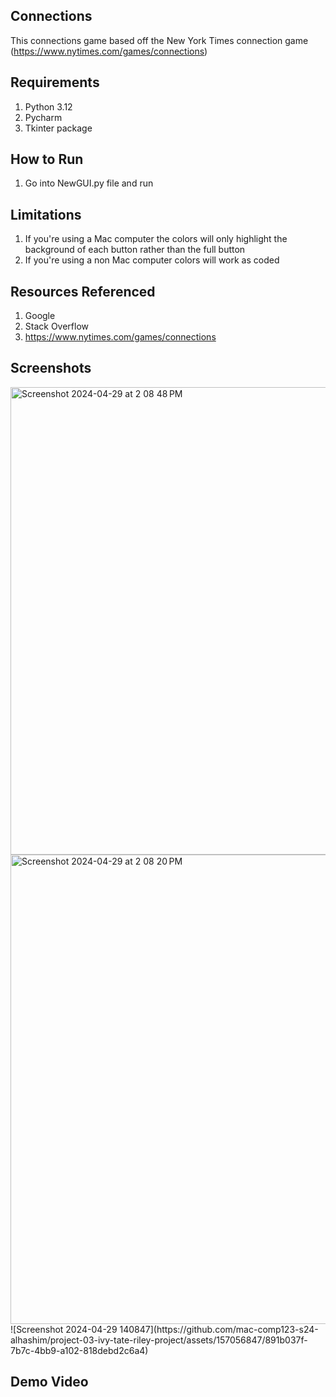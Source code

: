 

## Connections
This connections game based off the New York Times connection game
(https://www.nytimes.com/games/connections) 

## Requirements
1. Python 3.12
2. Pycharm
3. Tkinter package  

## How to Run
1. Go into NewGUI.py file and run

## Limitations
1. If you're using a Mac computer the colors will only highlight the background of each button rather than the full button
2. If you're using a non Mac computer colors will work as coded 

## Resources Referenced
1. Google
2. Stack Overflow 
3. https://www.nytimes.com/games/connections

## Screenshots
<img width="748" alt="Screenshot 2024-04-29 at 2 08 48 PM" src="https://github.com/mac-comp123-s24-alhashim/project-03-ivy-tate-riley-project/assets/156858237/dc5e6659-d085-4685-a5a5-9598d936cca6">
<img width="751" alt="Screenshot 2024-04-29 at 2 08 20 PM" src="https://github.com/mac-comp123-s24-alhashim/project-03-ivy-tate-riley-project/assets/156858237/b2c5c3f6-eeba-4e49-8385-a9aec9f8ae2d">
![Screenshot 2024-04-29 140847](https://github.com/mac-comp123-s24-alhashim/project-03-ivy-tate-riley-project/assets/157056847/891b037f-7b7c-4bb9-a102-818debd2c6a4)


## Demo Video

